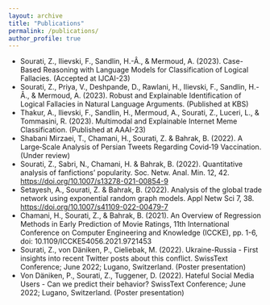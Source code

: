 ```yaml
---
layout: archive
title: "Publications"
permalink: /publications/
author_profile: true
---
```


- Sourati, Z., Ilievski, F., Sandlin, H.-Â., & Mermoud, A. (2023). Case-Based Reasoning with Language Models for Classification of Logical Fallacies. (Accepted at IJCAI-23)
- Sourati, Z., Priya, V., Deshpande, D., Rawlani, H., Ilievski, F., Sandlin, H.-Â., & Mermoud, A. (2023). Robust and Explainable Identification of Logical Fallacies in Natural Language Arguments. (Published at KBS)
- Thakur, A., Ilievski, F., Sandlin, H., Mermoud, A., Sourati, Z., Luceri, L., & Tommasini, R. (2023). Multimodal and Explainable Internet Meme Classification. (Published at AAAI-23)
- Shabani Mirzaei, T., Chamani, H., Sourati, Z. & Bahrak, B. (2022). A Large‑Scale Analysis of Persian Tweets Regarding Covid‑19 Vaccination. (Under review)
- Sourati, Z., Sabri, N., Chamani, H. & Bahrak, B. (2022). Quantitative analysis of fanfictions’ popularity. Soc. Netw. Anal. Min. 12, 42. https://doi.org/10.1007/s13278-021-00854-9
- Setayesh, A., Sourati, Z. & Bahrak, B. (2022). Analysis of the global trade network using exponential random graph models. Appl Netw Sci 7, 38. https://doi.org/10.1007/s41109-022-00479-7
- Chamani, H., Sourati, Z., & Bahrak, B. (2021). An Overview of Regression Methods in Early Prediction of Movie Ratings, 11th International Conference on Computer Engineering and Knowledge (ICCKE), pp. 1-6, doi: 10.1109/ICCKE54056.2021.9721453
- Sourati, Z., von Däniken, P., Cieliebak, M. (2022). Ukraine-Russia - First insights into recent Twitter posts about this conflict. SwissText Conference; June 2022; Lugano, Switzerland. (Poster presentation)
- Von Däniken, P., Sourati, Z., Tuggener, D. (2022). Hateful Social Media Users - Can we predict their behavior? SwissText Conference; June 2022; Lugano, Switzerland. (Poster presentation)

